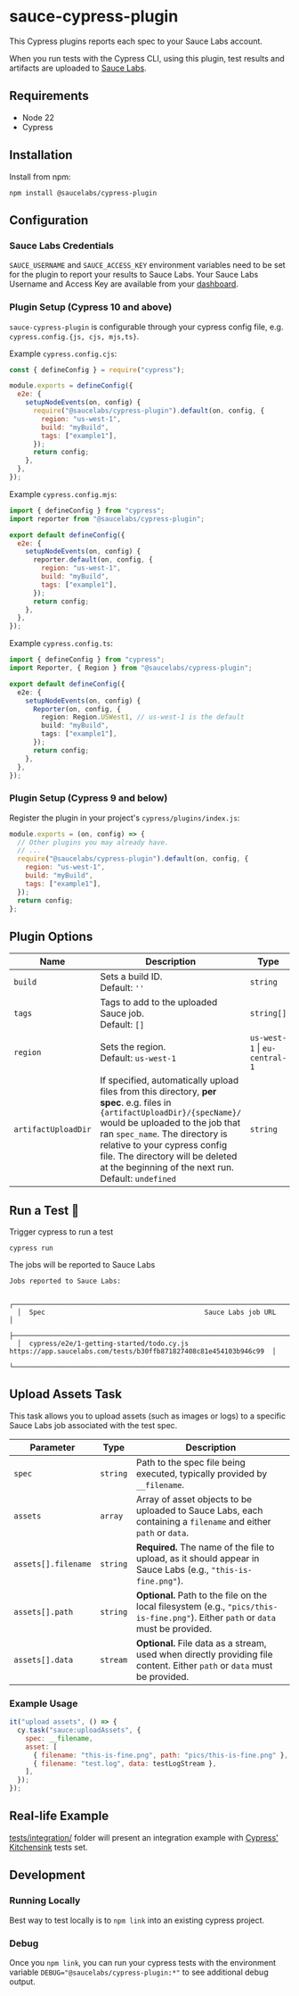 # sauce-cypress-plugin

This Cypress plugins reports each spec to your Sauce Labs account.

When you run tests with the Cypress CLI, using this plugin, test results and artifacts are uploaded to [Sauce Labs](https://app.saucelabs.com).

## Requirements

- Node 22
- Cypress

## Installation

Install from npm:

```
npm install @saucelabs/cypress-plugin
```

## Configuration

### Sauce Labs Credentials

`SAUCE_USERNAME` and `SAUCE_ACCESS_KEY` environment variables need to be set for the plugin to report your results to
Sauce Labs. Your Sauce Labs Username and Access Key are available from your
[dashboard](https://app.saucelabs.com/user-settings).

### Plugin Setup (Cypress 10 and above)

`sauce-cypress-plugin` is configurable through your cypress config file, e.g. `cypress.config.{js, cjs, mjs,ts}`.

Example `cypress.config.cjs`:

```javascript
const { defineConfig } = require("cypress");

module.exports = defineConfig({
  e2e: {
    setupNodeEvents(on, config) {
      require("@saucelabs/cypress-plugin").default(on, config, {
        region: "us-west-1",
        build: "myBuild",
        tags: ["example1"],
      });
      return config;
    },
  },
});
```

Example `cypress.config.mjs`:

```javascript
import { defineConfig } from "cypress";
import reporter from "@saucelabs/cypress-plugin";

export default defineConfig({
  e2e: {
    setupNodeEvents(on, config) {
      reporter.default(on, config, {
        region: "us-west-1",
        build: "myBuild",
        tags: ["example1"],
      });
      return config;
    },
  },
});
```

Example `cypress.config.ts`:

```typescript
import { defineConfig } from "cypress";
import Reporter, { Region } from "@saucelabs/cypress-plugin";

export default defineConfig({
  e2e: {
    setupNodeEvents(on, config) {
      Reporter(on, config, {
        region: Region.USWest1, // us-west-1 is the default
        build: "myBuild",
        tags: ["example1"],
      });
      return config;
    },
  },
});
```

### Plugin Setup (Cypress 9 and below)

Register the plugin in your project's `cypress/plugins/index.js`:

```javascript
module.exports = (on, config) => {
  // Other plugins you may already have.
  // ...
  require("@saucelabs/cypress-plugin").default(on, config, {
    region: "us-west-1",
    build: "myBuild",
    tags: ["example1"],
  });
  return config;
};
```

## Plugin Options

| Name                | Description                                                                                                                                                                                                                                                                                                                | Type                          |
| ------------------- | -------------------------------------------------------------------------------------------------------------------------------------------------------------------------------------------------------------------------------------------------------------------------------------------------------------------------- | ----------------------------- |
| `build`             | Sets a build ID. <br> Default: `''`                                                                                                                                                                                                                                                                                        | `string`                      |
| `tags`              | Tags to add to the uploaded Sauce job. <br> Default: `[]`                                                                                                                                                                                                                                                                  | `string[]`                    |
| `region`            | Sets the region. <br> Default: `us-west-1`                                                                                                                                                                                                                                                                                 | `us-west-1` \| `eu-central-1` |
| `artifactUploadDir` | If specified, automatically upload files from this directory, **per spec**. e.g. files in `{artifactUploadDir}/{specName}/` would be uploaded to the job that ran `spec_name`. The directory is relative to your cypress config file. The directory will be deleted at the beginning of the next run. Default: `undefined` | `string`                      |

## Run a Test 🚀

Trigger cypress to run a test

```
cypress run
```

The jobs will be reported to Sauce Labs

```
Jobs reported to Sauce Labs:

  ┌────────────────────────────────────────────────────────────────────────────────────────────────────────────────┐
  │  Spec                                        Sauce Labs job URL                                                │
  ├────────────────────────────────────────────────────────────────────────────────────────────────────────────────┤
  │  cypress/e2e/1-getting-started/todo.cy.js    https://app.saucelabs.com/tests/b30ffb871827408c81e454103b946c99  │
  └────────────────────────────────────────────────────────────────────────────────────────────────────────────────┘
```

## Upload Assets Task

This task allows you to upload assets (such as images or logs) to a specific Sauce Labs job associated with the test spec.

| Parameter           | Type     | Description                                                                                                                         |
| ------------------- | -------- | ----------------------------------------------------------------------------------------------------------------------------------- |
| `spec`              | `string` | Path to the spec file being executed, typically provided by `__filename`.                                                           |
| `assets`            | `array`  | Array of asset objects to be uploaded to Sauce Labs, each containing a `filename` and either `path` or `data`.                      |
| `assets[].filename` | `string` | **Required.** The name of the file to upload, as it should appear in Sauce Labs (e.g., `"this-is-fine.png"`).                       |
| `assets[].path`     | `string` | **Optional.** Path to the file on the local filesystem (e.g., `"pics/this-is-fine.png"`). Either `path` or `data` must be provided. |
| `assets[].data`     | `stream` | **Optional.** File data as a stream, used when directly providing file content. Either `path` or `data` must be provided.           |

### Example Usage

```javascript
it("upload assets", () => {
  cy.task("sauce:uploadAssets", {
    spec: __filename,
    asset: [
      { filename: "this-is-fine.png", path: "pics/this-is-fine.png" },
      { filename: "test.log", data: testLogStream },
    ],
  });
});
```

## Real-life Example

[tests/integration/](https://github.com/saucelabs/sauce-cypress-plugin/tree/main/tests/integration/) folder will present an integration example with [Cypress' Kitchensink](https://github.com/cypress-io/cypress-example-kitchensink/tree/master/cypress/e2e/2-advanced-examples) tests set.

## Development

### Running Locally

Best way to test locally is to `npm link` into an existing cypress project.

### Debug

Once you `npm link`, you can run your cypress tests with the environment variable `DEBUG="@saucelabs/cypress-plugin:*"` to see additional debug output.
